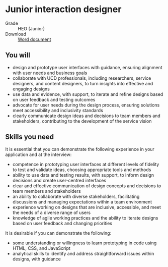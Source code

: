 # Junior interaction designer

<dl class="govuk-summary-list">
  <div class="govuk-summary-list__row">
    <dt class="govuk-summary-list__key">
      Grade
    </dt>
    <dd class="govuk-summary-list__value">
      HEO (Junior)
    </dd>
  </div>
   <div class="govuk-summary-list__row" data-ignore="true">
    <dt class="govuk-summary-list__key">
      Download
    </dt>
    <dd class="govuk-summary-list__value">
      <a href="word">Word document</a>
    </dd>
  </div></dl>



## You will

- design and prototype user interfaces with guidance, ensuring alignment with user needs and business goals
- collaborate with UCD professionals, including researchers, service designers, and content designers, to turn insights into effective and engaging designs
- use data and evidence, with support, to iterate and refine designs based on user feedback and testing outcomes
- advocate for user needs during the design process, ensuring solutions meet accessibility and inclusivity standards
- clearly communicate design ideas and decisions to team members and stakeholders, contributing to the development of the service vision


## Skills you need

It is essential that you can demonstrate the following experience in your application and at the interview:

- competence in prototyping user interfaces at different levels of fidelity to test and validate ideas, choosing appropriate tools and methods
- ability to use data and testing results, with support, to inform design decisions and create user-centred interfaces
- clear and effective communication of design concepts and decisions to team members and stakeholders
- an ability to collaborate with diverse stakeholders, facilitating discussions and managing expectations within a team environment
- experience working on designs that are inclusive, accessible, and meet the needs of a diverse range of users
- knowledge of agile working practices and the ability to iterate designs based on user feedback and changing priorities

It is desirable if you can demonstrate the following:

- some understanding or willingness to learn prototyping in code using HTML, CSS, and JavaScript
- analytical skills to identify and address straightforward issues within designs, with guidance